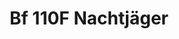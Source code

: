 ---
title: "Bf 110F Nachtjäger"
price: 2750.00 
desc: "WEEKEND EDITION, Bf 110F Nachtjäger, razmera: 1/48"
img_path: "/assets/img/84145.jpg"
brand: AMMO
available: true
special_offer: false
new: false
soon: false
cat: "Plasticne-Makete"
subcat: "PM-EDUARD"
subsubcat: ""
sifra: "84145"
---